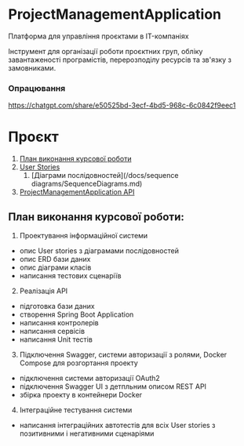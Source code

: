 # ProjectManagementApplication
Платформа для управління проєктами в IT-компаніях


Інструмент для організації роботи проєктних груп, обліку завантаженості програмістів, перерозподілу ресурсів та зв'язку з замовниками.

### Опрацювання

https://chatgpt.com/share/e50525bd-3ecf-4bd5-968c-6c0842f9eec1

# Проєкт
1. [План виконання курсової роботи](#plan)
2. [User Stories](UserStories.md)
    1. [Діаграми послідовностей](/docs/sequence diagrams/SequenceDiagrams.md)
3. [ProjectManagementApplication API](#paragraph2)

## План виконання курсової роботи: <a name="plan"></a>

1. Проектування інформаційної системи
- опис User stories з діаграмами послідовностей
- опис ERD бази даних
- опис діаграми класів
- написання тестових сценаріїв

2. Реалізація API
- підготовка бази даних
- створення Spring Boot Application 
- написання контролерів
- написання сервісів
- написання Unit тестів

3. Підключення Swagger, системи авторизації з ролями, Docker Compose для розгортання проекту
- підключення системи авторизації OAuth2
- підключення Swagger UI з детпльним описом REST API
- збірка проекту в контейнери Docker 

4. Інтеграційне тестування системи
- написання інтеграційних автотестів для всіх User stories з позитивними і негативними сценаріями

##